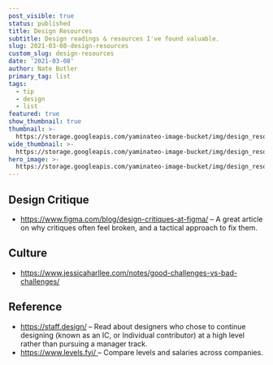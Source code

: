 ```yaml
---
post_visible: true
status: published
title: Design Resources
subtitle: Design readings & resources I've found valuable.
slug: 2021-03-08-design-resources
custom_slug: design-resources
date: '2021-03-08'
author: Nate Butler
primary_tag: list
tags:
  - tip
  - design
  - list
featured: true
show_thumbnail: true
thumbnail: >-
  https://storage.googleapis.com/yaminateo-image-bucket/img/design_resources_1x1.jpg
wide_thumbnail: >-
  https://storage.googleapis.com/yaminateo-image-bucket/img/design_resources_2x1.jpg
hero_image: >-
  https://storage.googleapis.com/yaminateo-image-bucket/img/design_resources_hero.jpg
---
```

<h2>Design Critique</h2><ul><li><a href="https://www.figma.com/blog/design-critiques-at-figma/">https://www.figma.com/blog/design-critiques-at-figma/</a> – A great article on why critiques often feel broken, and a tactical approach to fix them.</li></ul><h2>Culture</h2><ul><li><a href="https://www.jessicaharllee.com/notes/good-challenges-vs-bad-challenges/">https://www.jessicaharllee.com/notes/good-challenges-vs-bad-challenges/</a></li></ul><h2>Reference</h2><ul><li><a href="https://staff.design/">https://staff.design/</a> – Read about designers who chose to continue designing (known as an IC, or Individual contributor) at a high level rather than pursuing a manager track.</li><li><a href="https://www.levels.fyi/">https://www.levels.fyi/ </a>– Compare levels and salaries across companies.</li></ul>